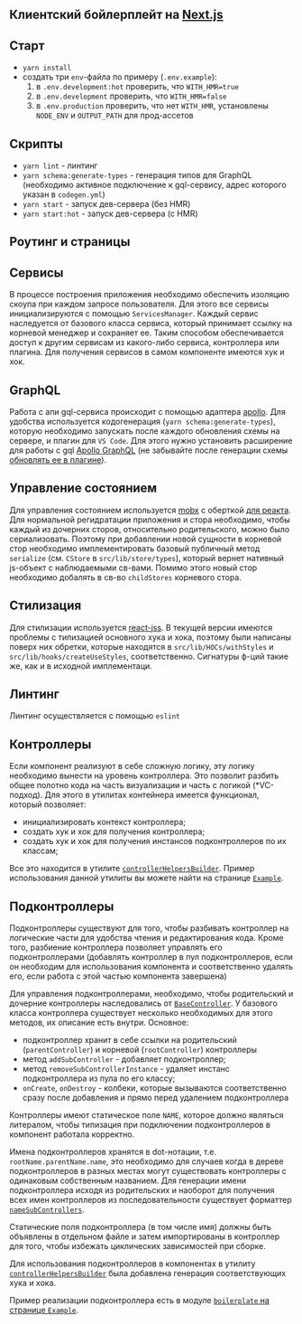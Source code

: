 ## Клиентский бойлерплейт на [Next.js](https://nextjs.org/docs/getting-started)

## Старт

- `yarn install`
- создать три `env`-файла по примеру (`.env.example`):
   1) в `.env.development:hot` проверить, что `WITH_HMR=true`
   2) в `.env.development` проверить, что `WITH_HMR=false`
   3) в `.env.production` проверить, что нет `WITH_HMR`, установлены `NODE_ENV` и `OUTPUT_PATH` для прод-ассетов

## Скрипты
- `yarn lint` - линтинг
- `yarn schema:generate-types` - генерация типов для GraphQL (необходимо активное подключение к gql-сервису, адрес которого указан в `codegen.yml`)
- `yarn start` - запуск дев-сервера (без HMR)
- `yarn start:hot` - запуск дев-сервера (с HMR)

## Роутинг и страницы

## Сервисы

В процессе построения приложения необходимо обеспечить изоляцию скоупа при каждом запросе пользователя. Для этого все сервисы инициализируются с помощью `ServicesManager`. Каждый сервис наследуется от базового класса сервиса, который принимает ссылку на корневой менеджер и сохраняет ее. Таким способом обеспечивается доступ к другим сервисам из какого-либо сервиса, контроллера или плагина. Для получения сервисов в самом компоненте имеются хук и хок.

## GraphQL

Работа с апи gql-сервиса происходит с помощью адаптера [apollo](https://www.apollographql.com/docs/react/). Для удобства используется кодогенерация (`yarn schema:generate-types`), которую необходимо запускать после каждого обновления схемы на сервере, и плагин для `VS Code`. Для этого нужно установить расширение для работы с gql [Apollo GraphQL](https://marketplace.visualstudio.com/items?itemName=apollographql.vscode-apollo) (не забывайте после генерации схемы [обновлять ее в плагине](https://github.com/apollographql/apollo-tooling/tree/master/packages/vscode-apollo#troubleshooting)).

## Управление состоянием

Для управления состоянием используется [mobx](https://mobx.js.org/README.html) с оберткой [для реакта](https://github.com/mobxjs/mobx-react). Для нормальной регидратации приложения и стора необходимо, чтобы каждый из дочерних сторов, относительно родительского, можно было сериализовать. Поэтому при добавлении новой сущности в корневой стор необходимо имплементировать базовый публичный метод `serialize` (см. `CStore` в `src/lib/store/types`), который вернет нативный js-объект с наблюдаемыми св-вами. Помимо этого новый стор необходимо добалять в св-во `childStores` корневого стора.

## Стилизация

Для стилизации используется [react-jss](https://cssinjs.org/react-jss/?v=v10.0.4). В текущей версии имеются проблемы с типизацией основного хука и хока, поэтому были написаны поверх них обретки, которые находятся в `src/lib/HOCs/withStyles` и `src/lib/hooks/createUseStyles`, соответственно. Сигнатуры ф-ций такие же, как и в исходной имплементаци.

## Линтинг

Линтинг осуществляется с помощью `eslint`


## Контроллеры

Если компонент реализуют в себе сложную логику, эту логику необходимо вынести на уровень контроллера. Это позволит разбить общее полотно кода на часть визуализации и часть с логикой (\*VC-подход). Для этого в утилитах контейнера имеется функционал, который позволяет:

- инициализировать контекст контроллера;
- создать хук и хок для получения контроллера;
- создать хук и хок для получения инстансов подконтроллеров по их классам;

Все это находится в утилите [`controllerHelpersBuilder`](modules/container/src/lib/utils/controllerHelpersBuilder/index.ts). Пример использования данной утилиты вы можете найти на странице [`Example`](src/containers/ExamplePage/index.tsx).

## Подконтроллеры

Подконтроллеры существуют для того, чтобы разбивать контроллер на логические части для удобства чтения и редактирования кода. Кроме того, разбиение контроллера позволяет управлять его подконтроллерами (добавлять контроллер в пул подконтроллеров, если он необходим для использования компонента и соответственно удалять его, если работа с этой частью компонента завершена)

Для управления подконтроллерами, необходимо, чтобы родительский и дочерние контроллеры наследовались от [`BaseController`](src/lib/controller/base.ts). У базового класса контроллера существует несколько необходимых для этого методов, их описание есть внутри. Основное:

- подконтроллер хранит в себе ссылки на родительский (`parentController`) и корневой (`rootController`) контроллеры
- метод `addSubController` - добавляет подконтроллер;
- метод `removeSubControllerInstance` - удаляет инстанс подконтроллера из пула по его классу;
- `onCreate`, `onDestroy` - колбеки, которые вызываются соответственно сразу после добавления и прямо перед удалением подконтроллера

Контроллеры имеют статическое поле `NAME`, которое должно являться литералом, чтобы типизация при подключении подконтроллеров в компонент работала корректно.

Имена подконтроллеров хранятся в dot-нотации, т.е. `rootName.parentName.name`, это необходимо для случаев когда в дереве подконтроллеров в разных местах могут существовать контроллеры с одинаковым собственным названием. Для генерации имени подконтроллера исходя из родительских и наоборот для получения всех имен контроллеров из последовательности существует форматтер [`nameSubControllers`](src/lib/utils/formatters/nameSubControllers.ts).

Статические поля подконтроллера (в том числе имя) должны быть объявлены в отдельном файле и затем импортированы в контроллер для того, чтобы избежать циклических зависимостей при сборке.

Для использования подконтроллеров в компонентах в утилиту [`controllerHelpersBuilder`](src/lib/utils/controllerHelpersBuilder/index.ts) была добавлена генерация соответствующих хука и хока.

Пример реализации подконтроллера есть в модуле [`boilerplate` на странице `Example`](src/containers/ExamplePage/index.tsx).
